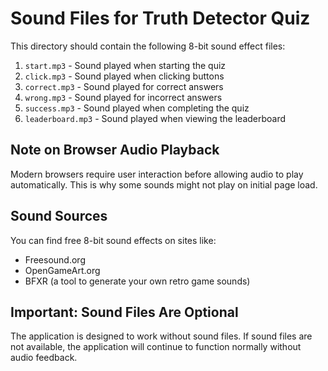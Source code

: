 # Sound Files for Truth Detector Quiz

This directory should contain the following 8-bit sound effect files:

1. `start.mp3` - Sound played when starting the quiz
2. `click.mp3` - Sound played when clicking buttons
3. `correct.mp3` - Sound played for correct answers
4. `wrong.mp3` - Sound played for incorrect answers
5. `success.mp3` - Sound played when completing the quiz
6. `leaderboard.mp3` - Sound played when viewing the leaderboard

## Note on Browser Audio Playback

Modern browsers require user interaction before allowing audio to play automatically. 
This is why some sounds might not play on initial page load.

## Sound Sources

You can find free 8-bit sound effects on sites like:
- Freesound.org
- OpenGameArt.org
- BFXR (a tool to generate your own retro game sounds)

## Important: Sound Files Are Optional

The application is designed to work without sound files. If sound files are not available,
the application will continue to function normally without audio feedback.

